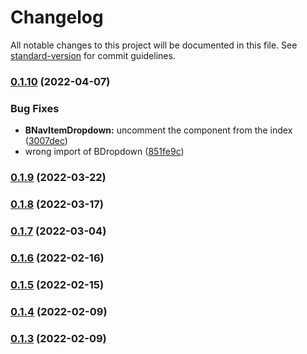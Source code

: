 # Changelog

All notable changes to this project will be documented in this file. See [standard-version](https://github.com/conventional-changelog/standard-version) for commit guidelines.

### [0.1.10](https://github.com/cdmoro/bootstrap-vue-3/compare/v0.1.9...v0.1.10) (2022-04-07)

### Bug Fixes

- **BNavItemDropdown:** uncomment the component from the index ([3007dec](https://github.com/cdmoro/bootstrap-vue-3/commit/3007dec442fa23f2a5a4012b4ef40b621ea9f5bf))
- wrong import of BDropdown ([851fe9c](https://github.com/cdmoro/bootstrap-vue-3/commit/851fe9c70880dce4f4b85c0f945679a08a2abf24))

### [0.1.9](https://github.com/cdmoro/bootstrap-vue-3/compare/v0.1.8...v0.1.9) (2022-03-22)

### [0.1.8](https://github.com/cdmoro/bootstrap-vue-3/compare/v0.1.7...v0.1.8) (2022-03-17)

### [0.1.7](https://github.com/cdmoro/bootstrap-vue-3/compare/v0.1.6...v0.1.7) (2022-03-04)

### [0.1.6](https://github.com/cdmoro/bootstrap-vue-3/compare/v0.1.5...v0.1.6) (2022-02-16)

### [0.1.5](https://github.com/cdmoro/bootstrap-vue-3/compare/v0.1.4...v0.1.5) (2022-02-15)

### [0.1.4](https://github.com/cdmoro/bootstrap-vue-3/compare/v0.1.3...v0.1.4) (2022-02-09)

### [0.1.3](https://github.com/cdmoro/bootstrap-vue-3/compare/v0.1.2...v0.1.3) (2022-02-09)
